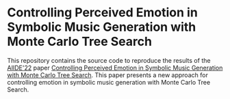 # Controlling Perceived Emotion in Symbolic Music Generation with Monte Carlo Tree Search

This repository contains the source code to reproduce the results of the [AIIDE'22](https://sites.google.com/view/aiide-2022/)
paper [Controlling Perceived Emotion in Symbolic Music Generation with Monte Carlo Tree Search](). This paper presents a new approach 
for controlling emotion in symbolic music generation with Monte Carlo Tree Search. 
